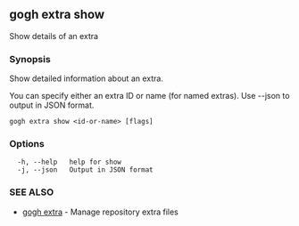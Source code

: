 ## gogh extra show

Show details of an extra

### Synopsis

Show detailed information about an extra.

You can specify either an extra ID or name (for named extras).
Use --json to output in JSON format.

```
gogh extra show <id-or-name> [flags]
```

### Options

```
  -h, --help   help for show
  -j, --json   Output in JSON format
```

### SEE ALSO

* [gogh extra](gogh_extra.md)	 - Manage repository extra files

